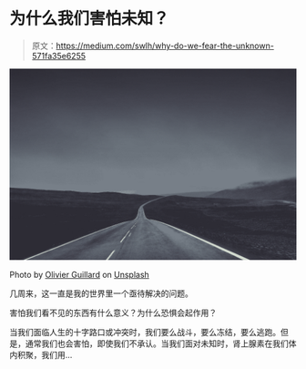 # 为什么我们害怕未知？

> 原文：<https://medium.com/swlh/why-do-we-fear-the-unknown-571fa35e6255>

![](img/42c2462e715a6d85ea0952e941073d64.png)

Photo by [Olivier Guillard](https://unsplash.com/@olivier_twwli?utm_source=medium&utm_medium=referral) on [Unsplash](https://unsplash.com?utm_source=medium&utm_medium=referral)

几周来，这一直是我的世界里一个亟待解决的问题。

害怕我们看不见的东西有什么意义？为什么恐惧会起作用？

当我们面临人生的十字路口或冲突时，我们要么战斗，要么冻结，要么逃跑。但是，通常我们也会害怕，即使我们不承认。当我们面对未知时，肾上腺素在我们体内积聚，我们用…